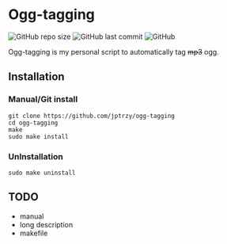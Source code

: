 # Ogg-tagging

![GitHub repo size](https://img.shields.io/github/repo-size/jptrzy/ogg-tagging?&label=Size&style=for-the-badge)
![GitHub last commit](https://img.shields.io/github/last-commit/jptrzy/ogg-tagging?style=for-the-badge)
![GitHub](https://img.shields.io/github/license/jptrzy/ogg-tagging?style=for-the-badge)

Ogg-tagging is my personal script to automatically tag ~~mp3~~ ogg.

## Installation

### Manual/Git install
```
git clone https://github.com/jptrzy/ogg-tagging
cd ogg-tagging
make
sudo make install
```

### UnInstallation
```
sudo make uninstall
```

## TODO
* manual
* long description
* makefile
